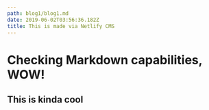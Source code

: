 ```yaml
---
path: blog1/blog1.md
date: 2019-06-02T03:56:36.182Z
title: This is made via Netlify CMS
---
```

# Checking Markdown capabilities, WOW!

## This is kinda cool

